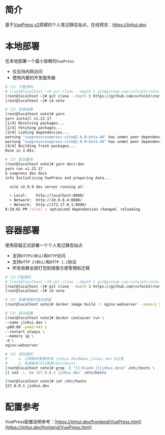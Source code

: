 # 简介

基于[VuePress v2](https://v2.vuepress.vuejs.org/zh/)搭建的个人笔记静态站点，在线预览：https://jinhui.dev



# 本地部署

在本地部署一个最小依赖的`VuePress`

* 仅支持内网访问
* 使用内置的开发服务器

```bash
# (1) 下载源码
# [root@localhost ~]# git clone --depth 1 git@github.com:vvfock3r/note.git
[root@localhost ~]# git clone --depth 1 https://github.com/vvfock3r/note.git
[root@localhost ~]# cd note

# (2) 安装依赖
[root@localhost note]# yarn
yarn install v1.22.17
[1/4] Resolving packages...
[2/4] Fetching packages...
[3/4] Linking dependencies...
warning "vuepress>vuepress-vite@2.0.0-beta.46" has unmet peer dependency "@vuepress/client@^2.0.0-beta.42"
warning "vuepress>vuepress-vite@2.0.0-beta.46" has unmet peer dependency "vue@^3.2.35"
[4/4] Building fresh packages...
Done in 2.05s.

# (3) 启动服务
[root@localhost note]# yarn docs:dev
yarn run v1.22.17
$ vuepress dev docs
info Initializing VuePress and preparing data...

  vite v2.9.9 dev server running at:

  > Local:    http://localhost:8080/
  > Network:  http://10.0.8.4:8080/
  > Network:  http://172.17.0.1:8080/
8:20:02 PM [vite] ✨ optimized dependencies changed. reloading
```



# 容器部署

使用容器正式部署一个个人笔记静态站点

* 支持`HTTPS(默认)`和`HTTP`访问
* 支持`HTTP 2(默认)`和`HTTP 1.1`协议
* 所有依赖全部打包到镜像方便管理和迁移

```bash
# (1)下载源码
# [root@localhost ~]# git clone --depth 1 git@github.com:vvfock3r/note.git
[root@localhost ~]# git clone --depth 1 https://github.com/vvfock3r/note.git
[root@localhost ~]# cd note

# (2) 构建镜像并启动容器
[root@localhost note]# docker image build -t nginx:webserver --memory 2g .

# (3) 启动容器
[root@localhost note]# docker container run \
--name jinhui.dev \
-p80:80 -p443:443 \
--restart always \
--memory 1g \
-d \
nginx:webserver

# (4) 域名解析
#     1、公网解析需要修改 jinhui.dev和www.jinhui.dev A记录
#     2、本地解析可以使用/etc/hosts
[root@localhost note]# grep -E "[[:blank:]]jinhui.dev$" /etc/hosts \
|| sed -i '$a 127.0.0.1 jinhui.dev' /etc/hosts

[root@localhost note]# cat /etc/hosts
127.0.0.1 jinhui.dev
```



# 配置参考

VuePress配置说明参考：[https://jinhui.dev/frontend/VuePress.html](https://jinhui.dev/frontend/VuePress.html)
